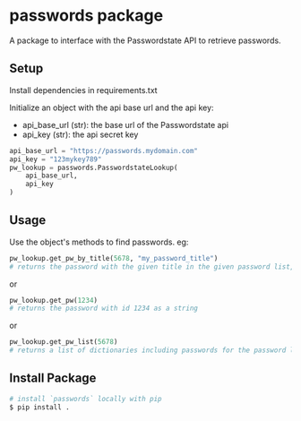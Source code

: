 # passwords package

A package to interface with the Passwordstate API to retrieve passwords.

## Setup
Install dependencies in requirements.txt

Initialize an object with the api base url and the api key:
- api_base_url (str): the base url of the Passwordstate api
- api_key (str): the api secret key

```python
api_base_url = "https://passwords.mydomain.com"
api_key = "123mykey789"
pw_lookup = passwords.PasswordstateLookup(
    api_base_url,
    api_key
)
```

## Usage
Use the object's methods to find passwords. eg:
```python
pw_lookup.get_pw_by_title(5678, "my_password_title")
# returns the password with the given title in the given password list, as a string
```
or
```python
pw_lookup.get_pw(1234)
# returns the password with id 1234 as a string
```
or
```python
pw_lookup.get_pw_list(5678)
# returns a list of dictionaries including passwords for the password list with id 5678
```

## Install Package

```bash
# install `passwords` locally with pip
$ pip install .
```